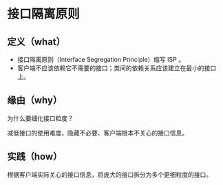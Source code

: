 # 接口隔离原则

## 定义（what）

- 接口隔离原则（Interface Segregation Principle）缩写 ISP 。
- 客户端不应该依赖它不需要的接口；类间的依赖关系应该建立在最小的接口上。

## 缘由（why）

为什么要细化接口粒度？

减低接口的使用难度，隐藏不必要、客户端根本不关心的接口信息。

## 实践（how）

根据客户端实际关心的接口信息，将庞大的接口拆分为多个更细粒度的接口。
